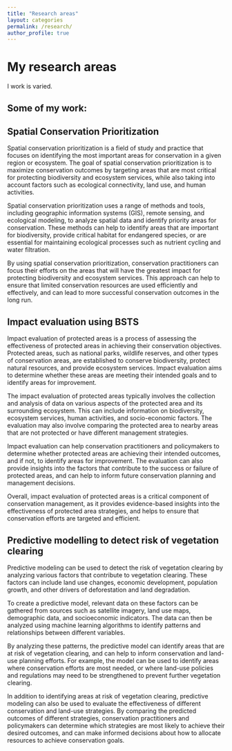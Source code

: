 ```yaml
---
title: "Research areas"
layout: categories
permalink: /research/
author_profile: true
---
```


# My research areas
I work is varied. 

## Some of my work: 



## Spatial Conservation Prioritization

Spatial conservation prioritization is a field of study and practice that focuses on identifying the most important areas for conservation in a given region or ecosystem. The goal of spatial conservation prioritization is to maximize conservation outcomes by targeting areas that are most critical for protecting biodiversity and ecosystem services, while also taking into account factors such as ecological connectivity, land use, and human activities.

Spatial conservation prioritization uses a range of methods and tools, including geographic information systems (GIS), remote sensing, and ecological modeling, to analyze spatial data and identify priority areas for conservation. These methods can help to identify areas that are important for biodiversity, provide critical habitat for endangered species, or are essential for maintaining ecological processes such as nutrient cycling and water filtration.

By using spatial conservation prioritization, conservation practitioners can focus their efforts on the areas that will have the greatest impact for protecting biodiversity and ecosystem services. This approach can help to ensure that limited conservation resources are used efficiently and effectively, and can lead to more successful conservation outcomes in the long run.


## Impact evaluation using BSTS

Impact evaluation of protected areas is a process of assessing the effectiveness of protected areas in achieving their conservation objectives. Protected areas, such as national parks, wildlife reserves, and other types of conservation areas, are established to conserve biodiversity, protect natural resources, and provide ecosystem services. Impact evaluation aims to determine whether these areas are meeting their intended goals and to identify areas for improvement.

The impact evaluation of protected areas typically involves the collection and analysis of data on various aspects of the protected area and its surrounding ecosystem. This can include information on biodiversity, ecosystem services, human activities, and socio-economic factors. The evaluation may also involve comparing the protected area to nearby areas that are not protected or have different management strategies.

Impact evaluation can help conservation practitioners and policymakers to determine whether protected areas are achieving their intended outcomes, and if not, to identify areas for improvement. The evaluation can also provide insights into the factors that contribute to the success or failure of protected areas, and can help to inform future conservation planning and management decisions.

Overall, impact evaluation of protected areas is a critical component of conservation management, as it provides evidence-based insights into the effectiveness of protected area strategies, and helps to ensure that conservation efforts are targeted and efficient.

## Predictive modelling to detect risk of vegetation clearing

Predictive modeling can be used to detect the risk of vegetation clearing by analyzing various factors that contribute to vegetation clearing. These factors can include land use changes, economic development, population growth, and other drivers of deforestation and land degradation.

To create a predictive model, relevant data on these factors can be gathered from sources such as satellite imagery, land use maps, demographic data, and socioeconomic indicators. The data can then be analyzed using machine learning algorithms to identify patterns and relationships between different variables.

By analyzing these patterns, the predictive model can identify areas that are at risk of vegetation clearing, and can help to inform conservation and land-use planning efforts. For example, the model can be used to identify areas where conservation efforts are most needed, or where land-use policies and regulations may need to be strengthened to prevent further vegetation clearing.

In addition to identifying areas at risk of vegetation clearing, predictive modeling can also be used to evaluate the effectiveness of different conservation and land-use strategies. By comparing the predicted outcomes of different strategies, conservation practitioners and policymakers can determine which strategies are most likely to achieve their desired outcomes, and can make informed decisions about how to allocate resources to achieve conservation goals.